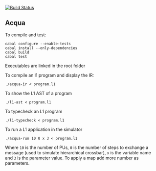 [![Build Status](https://travis-ci.org/fotanus/acqua.svg?branch=master)](https://travis-ci.org/fotanus/acqua)

Acqua
-----

To compile and test:

```
cabal configure --enable-tests
cabal install --only-dependencies
cabal build
cabal test
```

Executables are linked in the root folder

To compile an l1 program and display the IR:

```
./acqua-ir < program.l1
```

To show the L1 AST of a program

```
./l1-ast < program.l1
```

To typecheck an L1 program

```
./l1-typecheck < program.l1
```

To run a L1 application in the simulator

```
./acqua-run 10 0 x 3 < program.l1
```

Where `10` is the number of PUs, `0` is the number of steps to exchange a message (used to simulate hierarchical crossbar), `x` is the variable name and `3` is the parameter value. To apply a map add more number as parameters.
